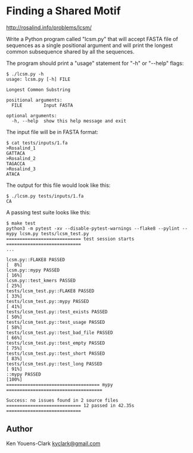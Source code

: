 # Finding a Shared Motif 

http://rosalind.info/problems/lcsm/

Write a Python program called "lcsm.py" that will accept FASTA file of sequences as a single positional argument and will print the longest common subsequence shared by all the sequences.

The program should print a "usage" statement for "-h" or "--help" flags:

```
$ ./lcsm.py -h
usage: lcsm.py [-h] FILE

Longest Common Substring

positional arguments:
  FILE        Input FASTA

optional arguments:
  -h, --help  show this help message and exit
```

The input file will be in FASTA format:

```
$ cat tests/inputs/1.fa
>Rosalind_1
GATTACA
>Rosalind_2
TAGACCA
>Rosalind_3
ATACA
```

The output for this file would look like this:

```
$ ./lcsm.py tests/inputs/1.fa
CA
```

A passing test suite looks like this:

```
$ make test
python3 -m pytest -xv --disable-pytest-warnings --flake8 --pylint --mypy lcsm.py tests/lcsm_test.py
============================ test session starts ============================
...

lcsm.py::FLAKE8 PASSED                                                [  8%]
lcsm.py::mypy PASSED                                                  [ 16%]
lcsm.py::test_kmers PASSED                                            [ 25%]
tests/lcsm_test.py::FLAKE8 PASSED                                     [ 33%]
tests/lcsm_test.py::mypy PASSED                                       [ 41%]
tests/lcsm_test.py::test_exists PASSED                                [ 50%]
tests/lcsm_test.py::test_usage PASSED                                 [ 58%]
tests/lcsm_test.py::test_bad_file PASSED                              [ 66%]
tests/lcsm_test.py::test_empty PASSED                                 [ 75%]
tests/lcsm_test.py::test_short PASSED                                 [ 83%]
tests/lcsm_test.py::test_long PASSED                                  [ 91%]
::mypy PASSED                                                         [100%]
=================================== mypy ====================================

Success: no issues found in 2 source files
============================ 12 passed in 42.35s ============================
```

## Author

Ken Youens-Clark <kyclark@gmail.com>
